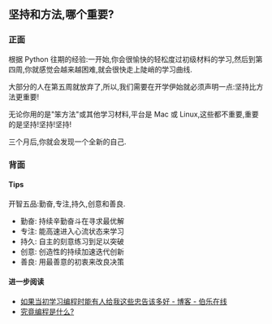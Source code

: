 ## 坚持和方法,哪个重要?

### 正面

根据 Python 往期的经验:一开始,你会很愉快的轻松度过初级材料的学习,然后到第四周,你就感觉会越来越困难,就会很快走上陡峭的学习曲线. 

大部分的人在第五周就放弃了,所以,我们需要在开学伊始就必须声明一点:坚持比方法更重要!

无论你用的是"笨方法"或其他学习材料,平台是 Mac 或 Linux,这些都不重要,重要的是坚持!坚持!坚持!

三个月后,你就会发现一个全新的自己. 

### 背面

#### Tips

开智五品:勤奋,专注,持久,创意和善良. 

- 勤奋: 持续辛勤奋斗在寻求最优解
- 专注: 能高速进入心流状态来学习
- 持久: 自主的刻意练习到足以突破
- 创意: 创造性的持续加速迭代创新
- 善良: 用最善意的初衷来改良决策


#### 进一步阅读

- [如果当初学习编程时能有人给我这些忠告该多好 - 博客 - 伯乐在线][1]
- [究竟编程是什么?][2]

[1]:	http://blog.jobbole.com/52761/
[2]:	http://openmindclub.qiniudn.com/res/tapes/omooc/pre_2OMOOC_py-WhatifCoding.pdf